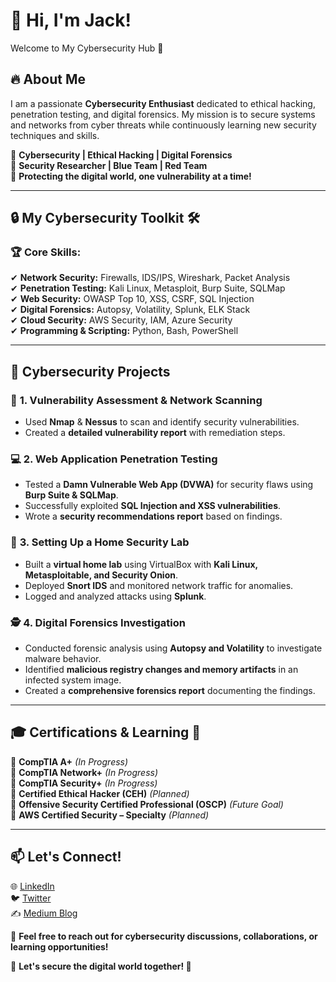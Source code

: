 # 🚀 Hi, I'm **Jack**! 
Welcome to My Cybersecurity Hub 👋

## 🔥 About Me
I am a passionate **Cybersecurity Enthusiast** dedicated to ethical hacking, penetration testing, and digital forensics. My mission is to secure systems and networks from cyber threats while continuously learning new security techniques and skills. 

🔹 **Cybersecurity | Ethical Hacking | Digital Forensics**  
🔹 **Security Researcher | Blue Team | Red Team**  
🔹 **Protecting the digital world, one vulnerability at a time!**  

---

## 🔒 My Cybersecurity Toolkit 🛠️

### 🏆 **Core Skills:**
✔ **Network Security:** Firewalls, IDS/IPS, Wireshark, Packet Analysis  
✔ **Penetration Testing:** Kali Linux, Metasploit, Burp Suite, SQLMap  
✔ **Web Security:** OWASP Top 10, XSS, CSRF, SQL Injection  
✔ **Digital Forensics:** Autopsy, Volatility, Splunk, ELK Stack  
✔ **Cloud Security:** AWS Security, IAM, Azure Security  
✔ **Programming & Scripting:** Python, Bash, PowerShell  

---

## 🚀 Cybersecurity Projects
### 🔎 **1. Vulnerability Assessment & Network Scanning**
- Used **Nmap** & **Nessus** to scan and identify security vulnerabilities.  
- Created a **detailed vulnerability report** with remediation steps.  

### 💻 **2. Web Application Penetration Testing**
- Tested a **Damn Vulnerable Web App (DVWA)** for security flaws using **Burp Suite & SQLMap**.  
- Successfully exploited **SQL Injection and XSS vulnerabilities**.  
- Wrote a **security recommendations report** based on findings.  

### 🏡 **3. Setting Up a Home Security Lab**
- Built a **virtual home lab** using VirtualBox with **Kali Linux, Metasploitable, and Security Onion**.  
- Deployed **Snort IDS** and monitored network traffic for anomalies.  
- Logged and analyzed attacks using **Splunk**.  

### 🕵️ **4. Digital Forensics Investigation**
- Conducted forensic analysis using **Autopsy and Volatility** to investigate malware behavior.  
- Identified **malicious registry changes and memory artifacts** in an infected system image.  
- Created a **comprehensive forensics report** documenting the findings.  

---

## 🎓 Certifications & Learning 📜
📖 **CompTIA A+** *(In Progress)*  
📖 **CompTIA Network+** *(In Progress)*  
📖 **CompTIA Security+** *(In Progress)*  
📖 **Certified Ethical Hacker (CEH)** *(Planned)*  
📖 **Offensive Security Certified Professional (OSCP)** *(Future Goal)*  
📖 **AWS Certified Security – Specialty** *(Planned)*  

---

## 📫 Let's Connect!
🌐 [LinkedIn](https://www.linkedin.com/in/jackdiamond09/)  
🐦 [Twitter](https://x.com/Po1ar__)  
✍️ [Medium Blog](https://medium.com/@yourusername)  

💬 **Feel free to reach out for cybersecurity discussions, collaborations, or learning opportunities!**

🚀 **Let's secure the digital world together! 🔐**
